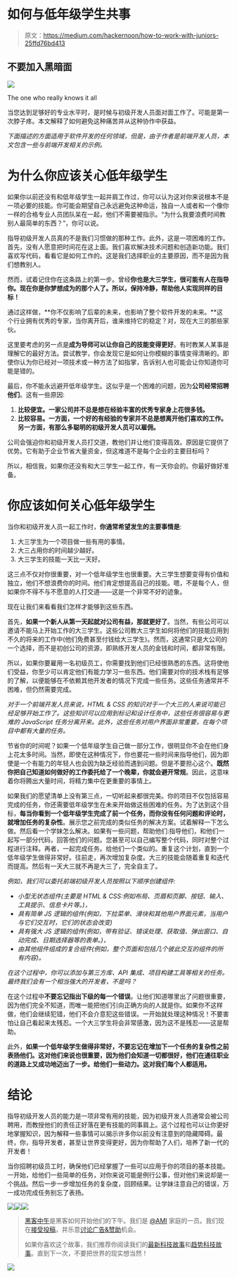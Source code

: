 # 如何与低年级学生共事

> 原文：<https://medium.com/hackernoon/how-to-work-with-juniors-25ffd76bd413>

## 不要加入黑暗面

![](img/950072f8aa3b6a25fe232cdb7380e72b.png)

The one who really knows it all

当您达到足够好的专业水平时，是时候与初级开发人员面对面工作了。可能是第一次脖子疼。本文解释了如何避免这种痛苦并从这种协作中获益。

*下面描述的方面适用于软件开发的任何领域，但是，由于作者是前端开发人员，本文包含一些与前端开发相关的示例。*

# 为什么你应该关心低年级学生

如果你以前还没有和低年级学生一起并肩工作过，你可以认为这对你来说根本不是一项必要的技能。你可能会期望自己永远避免这种命运，独自一人或者和一个像你一样的合格专业人员团队呆在一起，他们不需要被指示。“为什么我要浪费时间教别人最简单的东西？”，你可以说。

指导初级开发人员真的不是我们习惯做的那种工作。此外，这是一项困难的工作。首先，没有人愿意把时间花在这上面。我们喜欢解决技术问题和创造新功能。我们喜欢写代码，看看它是如何工作的。这是我们选择职业的主要原因，而不是因为我们想教别人。

然而，试着记住你在这条路上的第一步。曾经**你也是大三学生，很可能有人在指导你。现在你是你梦想成为的那个人了。所以，保持冷静，帮助他人实现同样的目标！**

通过这样做，**你不仅影响了后辈的未来，也影响了整个软件开发的未来。**这个行业拥有优秀的专家，当你离开后，谁来维持它的稳定？对，现在大三的那些家伙。

这里要考虑的另一点是**成为导师可以让你自己的技能变得更好**。有时教某人某事是理解它的最好方法。尝试教学，你会发现它是如何让你模糊的事情变得清晰的。即使你认为你已经对一项技术或一种方法了如指掌，告诉别人也可能会让你知道你可能是错的。

最后，你不能永远避开低年级学生。这似乎是一个困难的问题，因为**公司经常招聘他们**。这有一些原因:

1.  **比较便宜。一家公司并不总是想在经验丰富的优秀专家身上花很多钱。**
2.  **比较容易。一方面，一个好的有经验的专家并不总是想离开他们喜欢的工作。另一方面，有那么多聪明的初级开发人员可以雇佣。**

公司会强迫你和初级开发人员打交道，教他们并让他们变得高效。原因是它提供了优势。它有助于企业节省大量资金，但这难道不是每个企业的主要目标吗？

所以，相信我，如果你还没有和大三学生一起工作，有一天你会的。你最好做好准备。

# 你应该如何关心低年级学生

当你和初级开发人员一起工作时，**你通常希望发生的主要事情是**:

1.  大三学生为一个项目做一些有用的事情。
2.  大三占用你的时间越少越好。
3.  大三学生的技能一天比一天好。

这三点不仅对你很重要，对一个低年级学生也很重要。大三学生想要变得有价值和独立，他们不想浪费你的时间。他们肯定想提高自己的技能。嗯，不是每个人，但如果你不得不与不愿意的人打交道——这是一个非常不好的迹象。

现在让我们来看看我们怎样才能够到这些东西。

首先，**如果一个新人从第一天起就对公司有益，那就更好了**。当然，有些公司可以邀请不能马上开始工作的大三学生。这些公司教大三学生如何将他们的技能应用到不久的将来的工作中(他们免费甚至付钱给大三学生)。然而，这通常只是大公司的一个选择，而不是初创公司的资源，即熟练开发人员的金钱和时间，都非常有限。

所以，如果你要雇用一名初级员工，你需要找到他们已经很熟悉的东西。这将使他们受益，你至少可以肯定他们有能力学习一些东西。他们需要对你的技术栈有足够的了解，以便能够在不依赖其他开发者的情况下完成一些任务。这些任务通常并不困难，但仍然需要完成。

*对于一个前端开发人员来说，HTML & CSS 的知识对于一个大三的人来说可能已经足够开始工作了。这些知识可以应用到标记和设计任务中，这些任务很容易与更难的 JavaScript 任务分离开来。此外，这些任务对用户界面非常重要，在每个项目中都有大量的任务。*

节省你的时间呢？如果一个低年级学生自己做一部分工作，很明显你不会在他们身上花太多时间。当然，即使在这种情况下，你也要花一些时间来指导他们，因为即使是一个有能力的年轻人也会因为缺乏经验而遇到问题。但是不要担心这个。**既然你把自己知道如何做好的工作委托给了一个晚辈，你就会避开常规**。因此，这意味着你将腾出大量时间，将精力集中在更重要的事情上。

如果我们的愿望清单上没有第三点，一切听起来都很完美。你的项目不仅包括容易完成的任务，你还需要低年级学生在未来开始做这些困难的任务。为了达到这个目标，**每当你看到一个低年级学生完成了前一个任务，而你没有任何问题和评论时，就增加任务的复杂性**。展示您之前完成的类似任务的解决方案。试着解释一下怎么做。然后看一个学妹怎么解决。如果有一些问题，帮助他们:指导他们，和他们一起写一部分代码，回答他们的问题。您甚至可以自己编写整个代码，同时对整个过程进行注释。再者，一起完成任务。给他们一个类似的。重复这个计划，直到一个低年级学生做得非常好。往前走，再次增加复杂度。大三的技能会随着重复和迭代而提高。然后有一天大三就不再是大三了，完全自主了。

*例如，我们可以委托前端初级开发人员按照以下顺序创建组件:*

*   *小型无状态组件(主要是 HTML & CSS:例如布局、页眉和页脚、按钮、输入、工具提示、信息卡片等。)，*
*   *具有简单 JS 逻辑的组件(例如，下拉菜单、滑块和其他用户界面元素，当用户与它们交互时，它们的状态会改变)*
*   *具有强大 JS 逻辑的组件(例如，带有验证、错误处理、获取值、弹出窗口、自动完成、日期选择器等的表单。)，*
*   *由其他组件组成的复合组件(例如，整个页面和包括几个彼此交互的组件的所有内容)。*

*在这个过程中，你可以添加与第三方库、API 集成、项目构建工具等相关的任务。最终我们会有一个相当强大的开发者，不是吗？*

在这个过程中**不要忘记指出下级的每一个错误**。让他们知道哪里出了问题很重要，因为他们完全不知道，而唯一能把他们引向正确方向的人就是你。如果你不这样做，他们会继续犯错，他们不会介意犯这些错误。一开始就处理这种情况！不要害怕让自己看起来太残忍。一个大三学生将会非常感激，因为这不是残忍——这是帮助。

此外，**如果一个低年级学生做得非常好，不要忘记在增加下一个任务的复杂性之前表扬他们。这对他们来说也很重要，因为他们会知道一切都很好，他们在通往职业的道路上又成功地迈出了一步。给他们一些动力。这对我们每个人都适用。**

# 结论

指导初级开发人员的能力是一项非常有用的技能，因为初级开发人员通常会被公司聘用，而教授他们的责任正好落在更有技能的同事肩上。这个过程也可以让你更好地掌握知识，因为解释一些事情可以揭示许多你以前没有注意到的隐藏障碍。最终，你，指导开发者，甚至让世界变得更好，因为你帮助了人们，培养了新一代的开发者！

当你招聘初级员工时，确保他们已经掌握了一些可以应用于你的项目的基本技能。一开始，给他们一些简单的任务，对你来说可能是例行公事，但对他们来说却是一个挑战。然后一步一步增加任务的复杂度，回顾结果。让学妹注意自己的错误，万一成功完成任务别忘了表扬。

[![](img/50ef4044ecd4e250b5d50f368b775d38.png)](http://bit.ly/HackernoonFB)[![](img/979d9a46439d5aebbdcdca574e21dc81.png)](https://goo.gl/k7XYbx)[![](img/2930ba6bd2c12218fdbbf7e02c8746ff.png)](https://goo.gl/4ofytp)

> [黑客中午](http://bit.ly/Hackernoon)是黑客如何开始他们的下午。我们是 [@AMI](http://bit.ly/atAMIatAMI) 家庭的一员。我们现在[接受投稿](http://bit.ly/hackernoonsubmission)，并乐意[讨论广告&赞助](mailto:partners@amipublications.com)机会。
> 
> 如果你喜欢这个故事，我们推荐你阅读我们的[最新科技故事](http://bit.ly/hackernoonlatestt)和[趋势科技故事](https://hackernoon.com/trending)。直到下一次，不要把世界的现实想当然！

![](img/be0ca55ba73a573dce11effb2ee80d56.png)
